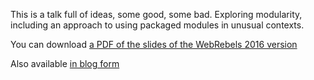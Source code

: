 This is a talk full of ideas, some good, some bad. Exploring modularity,
including an approach to using packaged modules in unusual contexts.

You can download [a PDF of the slides of the WebRebels 2016 version](https://github.com/aredridel/radical-modularity-talk/releases/download/webrebels-2016/radical-modularity-talk.pdf)

Also available [in blog form](http://aredridel.dinhe.net/2016/06/04/radical-modularity/)
